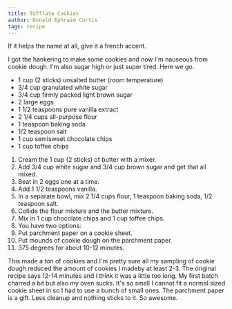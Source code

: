 ```yaml
---
title: Tofflate Cookies
author: Donald Ephraim Curtis
tags: recipe
---
```

If it helps the name at all, give it a french accent.

I got the hankering to make some cookies and now I'm nauseous from cookie dough. I'm also sugar high or just super tired. Here we go.
<ul>
<li>1 cup (2 sticks) unsalted butter (room temperature)</li>
<li>3/4 cup granulated white sugar</li>
<li>3/4 cup firmly packed light brown sugar</li>
<li>2 large eggs</li>
<li>1 1/2 teaspoons pure vanilla extract</li>
<li>2 1/4 cups all-purpose flour</li>
<li>1 teaspoon baking soda</li>
<li>1/2 teaspoon salt</li>
<li>1 cup semisweet chocolate chips</li>
<li>1 cup toffee chips</li>
</ul>
<ol>
<li>Cream the 1 cup (2 sticks) of butter with a mixer.</li>
<li>Add 3/4 cup white sugar and 3/4 cup brown sugar and get that all mixed.</li>
<li>Beat in 2 eggs one at a time.</li>
<li>Add 1 1/2 teaspoons vanilla.</li>
<li>In a separate bowl, mix 2 1/4 cups flour, 1 teaspoon baking soda, 1/2 teaspoon salt.</li>
<li>Collide the flour mixture and the butter mixture.</li>
<li>Mix in 1 cup chocolate chips and 1 cup toffee chips.</li>
<li>You have two options:
<li>Put parchment paper on a cookie sheet.</li>
<li>Put mounds of cookie dough on the parchment paper.</li>
<li>375 degrees for about 10-12 minutes.</li>
</ol>
This made a ton of cookies and I'm pretty sure all my sampling of
cookie dough reduced the amount of cookies I madeby at least 2-3.  The
original recipe says 12-14 minutes and I think it was a little too
long.  My first batch charred a bit but also my oven sucks.  It's so
small I cannot fit a normal sized cookie sheet in so I had to use a
bunch of small ones.  The parchment paper is a gift.  Less cleanup and
nothing sticks to it.  So awesome.


